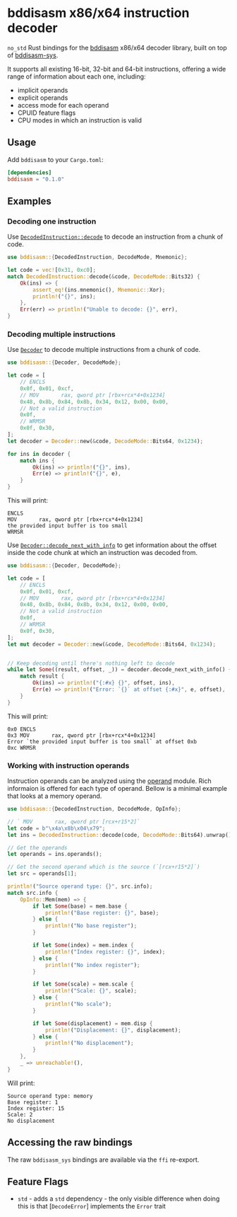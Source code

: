 # bddisasm x86/x64 instruction decoder

`no_std` Rust bindings for the [bddisasm](https://github.com/bitdefender/bddisasm) x86/x64 decoder library, built
on top of [bddisasm-sys](https://crates.io/crates/bddisasm-sys).

It supports all existing 16-bit, 32-bit and 64-bit instructions, offering a wide range of information about each one,
including:

- implicit operands
- explicit operands
- access mode for each operand
- CPUID feature flags
- CPU modes in which an instruction is valid

## Usage

Add `bddisasm` to your `Cargo.toml`:

```toml
[dependencies]
bddisasm = "0.1.0"
```

## Examples

### Decoding one instruction

Use [`DecodedInstruction::decode`](https://docs.rs/bddisasm/latest/bddisasm/decoded_instruction/struct.DecodedInstruction.html#method.decode)
to decode an instruction from a chunk of code.

```Rust
use bddisasm::{DecodedInstruction, DecodeMode, Mnemonic};

let code = vec![0x31, 0xc0];
match DecodedInstruction::decode(&code, DecodeMode::Bits32) {
    Ok(ins) => {
        assert_eq!(ins.mnemonic(), Mnemonic::Xor);
        println!("{}", ins);
    },
    Err(err) => println!("Unable to decode: {}", err),
}
```

### Decoding multiple instructions

Use [`Decoder`](https://docs.rs/bddisasm/latest/bddisasm/decoder/struct.Decoder.html) to decode multiple instructions
from a chunk of code.

```Rust
use bddisasm::{Decoder, DecodeMode};

let code = [
    // ENCLS
    0x0f, 0x01, 0xcf,
    // MOV       rax, qword ptr [rbx+rcx*4+0x1234]
    0x48, 0x8b, 0x84, 0x8b, 0x34, 0x12, 0x00, 0x00,
    // Not a valid instruction
    0x0f,
    // WRMSR
    0x0f, 0x30,
];
let decoder = Decoder::new(&code, DecodeMode::Bits64, 0x1234);

for ins in decoder {
    match ins {
        Ok(ins) => println!("{}", ins),
        Err(e) => println!("{}", e),
    }
}
```

This will print:

```text
ENCLS
MOV       rax, qword ptr [rbx+rcx*4+0x1234]
the provided input buffer is too small
WRMSR
```

Use [`Decoder::decode_next_with_info`](https://docs.rs/bddisasm/latest/bddisasm/decoder/struct.Decoder.html#method.decode_next_with_info)
to get information about the offset inside the code chunk at which an instruction was decoded from.

```Rust
use bddisasm::{Decoder, DecodeMode};

let code = [
    // ENCLS
    0x0f, 0x01, 0xcf,
    // MOV       rax, qword ptr [rbx+rcx*4+0x1234]
    0x48, 0x8b, 0x84, 0x8b, 0x34, 0x12, 0x00, 0x00,
    // Not a valid instruction
    0x0f,
    // WRMSR
    0x0f, 0x30,
];
let mut decoder = Decoder::new(&code, DecodeMode::Bits64, 0x1234);


// Keep decoding until there's nothing left to decode
while let Some((result, offset, _)) = decoder.decode_next_with_info() {
    match result {
        Ok(ins) => println!("{:#x} {}", offset, ins),
        Err(e) => println!("Error: `{}` at offset {:#x}", e, offset),
    }
}
```

This will print:

```text
0x0 ENCLS
0x3 MOV       rax, qword ptr [rbx+rcx*4+0x1234]
Error `the provided input buffer is too small` at offset 0xb
0xc WRMSR
```

### Working with instruction operands

Instruction operands can be analyzed using the [operand](https://docs.rs/bddisasm/latest/bddisasm/operand/index.html)
module. Rich informaion is offered for each type of operand. Bellow is a minimal example that looks at a memory operand.

```Rust
use bddisasm::{DecodedInstruction, DecodeMode, OpInfo};

// ` MOV       rax, qword ptr [rcx+r15*2]`
let code = b"\x4a\x8b\x04\x79";
let ins = DecodedInstruction::decode(code, DecodeMode::Bits64).unwrap();

// Get the operands
let operands = ins.operands();

// Get the second operand which is the source (`[rcx+r15*2]`)
let src = operands[1];

println!("Source operand type: {}", src.info);
match src.info {
    OpInfo::Mem(mem) => {
        if let Some(base) = mem.base {
            println!("Base register: {}", base);
        } else {
            println!("No base register");
        }

        if let Some(index) = mem.index {
            println!("Index register: {}", index);
        } else {
            println!("No index register");
        }

        if let Some(scale) = mem.scale {
            println!("Scale: {}", scale);
        } else {
            println!("No scale");
        }

        if let Some(displacement) = mem.disp {
            println!("Displacement: {}", displacement);
        } else {
            println!("No displacement");
        }
    },
    _ => unreachable!(),
}
```

Will print:

```text
Source operand type: memory
Base register: 1
Index register: 15
Scale: 2
No displacement
```

## Accessing the raw bindings

The raw `bddisasm_sys` bindings are available via the `ffi` re-export.

## Feature Flags

- `std` - adds a `std` dependency - the only visible difference when doing this is that [`DecodeError`] implements
the `Error` trait
